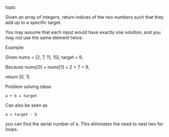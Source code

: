 topic

Given an array of integers, return indices of the two numbers such that they add up to a specific target.

You may assume that each input would have exactly one solution, and you may not use the same element twice.

Example:

Given nums = [2, 7, 11, 15], target = 9,

Because nums[0] + nums[1] = 2 + 7 = 9,

return [0, 1].

Problem solving ideas
```
a + b = target
```
Can also be seen as
```
a = target - b
```
you can find the serial number of a. This eliminates the need to nest two for loops.
